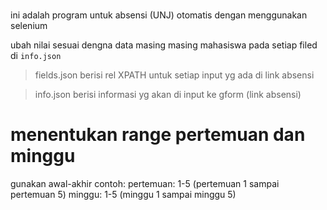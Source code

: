 ###

ini adalah program untuk absensi (UNJ) otomatis dengan menggunakan selenium

ubah nilai sesuai dengna data masing masing mahasiswa pada setiap filed di `info.json`  

> fields.json
berisi rel XPATH untuk setiap input yg ada di link absensi  

> info.json 
berisi informasi yg akan di input ke gform (link absensi)  

# menentukan range pertemuan dan minggu
gunakan awal-akhir
contoh:
pertemuan: 1-5 (pertemuan 1 sampai pertemuan 5)
minggu: 1-5 (minggu 1 sampai minggu 5)



